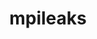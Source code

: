 ---
title: "mpileaks"
layout: cache
categories: [package, develop]
meta: {"versions": ["1.0"], "compilers": ["gcc@=11.3.0", "gcc@=11.4.0"], "oss": ["ubuntu22.04"], "platforms": ["linux"], "targets": ["x86_64_v3"], "stacks": ["root", "tutorial"], "num_specs": 10, "num_specs_by_stack": {"tutorial": 10, "root": 10}}
spec_details: [{"hash": "t2paa6nuetrndi6ja34opaxuhpv3m47l", "compiler": "gcc@=11.3.0", "versions": ["1.0"], "os": "ubuntu22.04", "platform": "linux", "target": "x86_64_v3", "variants": ["build_system=autotools", "stackstart=0"], "stacks": ["tutorial", "root"], "size": "-", "tarball": "https://binaries.spack.io/develop/build_cache/linux-ubuntu22.04-x86_64_v3/gcc-11.3.0/mpileaks-1.0/linux-ubuntu22.04-x86_64_v3-gcc-11.3.0-mpileaks-1.0-t2paa6nuetrndi6ja34opaxuhpv3m47l.spack"}, {"hash": "jyrmggffqxageflj5o4zdwbomtzwdpdb", "compiler": "gcc@=11.3.0", "versions": ["1.0"], "os": "ubuntu22.04", "platform": "linux", "target": "x86_64_v3", "variants": ["build_system=autotools", "stackstart=0"], "stacks": ["tutorial", "root"], "size": "-", "tarball": "https://binaries.spack.io/develop/build_cache/linux-ubuntu22.04-x86_64_v3/gcc-11.3.0/mpileaks-1.0/linux-ubuntu22.04-x86_64_v3-gcc-11.3.0-mpileaks-1.0-jyrmggffqxageflj5o4zdwbomtzwdpdb.spack"}, {"hash": "ksd6pr6bkbvniymwzsn5wrm7l5kt57u3", "compiler": "gcc@=11.3.0", "versions": ["1.0"], "os": "ubuntu22.04", "platform": "linux", "target": "x86_64_v3", "variants": ["build_system=autotools", "stackstart=0"], "stacks": ["tutorial", "root"], "size": "-", "tarball": "https://binaries.spack.io/develop/build_cache/linux-ubuntu22.04-x86_64_v3/gcc-11.3.0/mpileaks-1.0/linux-ubuntu22.04-x86_64_v3-gcc-11.3.0-mpileaks-1.0-ksd6pr6bkbvniymwzsn5wrm7l5kt57u3.spack"}, {"hash": "bxpk2bqzlrnep72pndjyt35i5gsibe2n", "compiler": "gcc@=11.3.0", "versions": ["1.0"], "os": "ubuntu22.04", "platform": "linux", "target": "x86_64_v3", "variants": ["build_system=autotools", "stackstart=0"], "stacks": ["tutorial", "root"], "size": "-", "tarball": "https://binaries.spack.io/develop/build_cache/linux-ubuntu22.04-x86_64_v3/gcc-11.3.0/mpileaks-1.0/linux-ubuntu22.04-x86_64_v3-gcc-11.3.0-mpileaks-1.0-bxpk2bqzlrnep72pndjyt35i5gsibe2n.spack"}, {"hash": "ggxncrypva7xvoolslrgidezft2s4ngg", "compiler": "gcc@=11.3.0", "versions": ["1.0"], "os": "ubuntu22.04", "platform": "linux", "target": "x86_64_v3", "variants": ["build_system=autotools", "stackstart=0"], "stacks": ["tutorial", "root"], "size": "-", "tarball": "https://binaries.spack.io/develop/build_cache/linux-ubuntu22.04-x86_64_v3/gcc-11.3.0/mpileaks-1.0/linux-ubuntu22.04-x86_64_v3-gcc-11.3.0-mpileaks-1.0-ggxncrypva7xvoolslrgidezft2s4ngg.spack"}, {"hash": "fiklgxu3gfifjoimp426wpbrrrztpzyk", "compiler": "gcc@=11.3.0", "versions": ["1.0"], "os": "ubuntu22.04", "platform": "linux", "target": "x86_64_v3", "variants": ["build_system=autotools", "stackstart=0"], "stacks": ["tutorial", "root"], "size": "-", "tarball": "https://binaries.spack.io/develop/build_cache/linux-ubuntu22.04-x86_64_v3/gcc-11.3.0/mpileaks-1.0/linux-ubuntu22.04-x86_64_v3-gcc-11.3.0-mpileaks-1.0-fiklgxu3gfifjoimp426wpbrrrztpzyk.spack"}, {"hash": "n2q5efqb2ulhblz6x3me3amv43ynivjn", "compiler": "gcc@=11.3.0", "versions": ["1.0"], "os": "ubuntu22.04", "platform": "linux", "target": "x86_64_v3", "variants": ["build_system=autotools", "stackstart=0"], "stacks": ["tutorial", "root"], "size": "-", "tarball": "https://binaries.spack.io/develop/build_cache/linux-ubuntu22.04-x86_64_v3/gcc-11.3.0/mpileaks-1.0/linux-ubuntu22.04-x86_64_v3-gcc-11.3.0-mpileaks-1.0-n2q5efqb2ulhblz6x3me3amv43ynivjn.spack"}, {"hash": "zr3ixt35tmui7u4dn3clgeang54pk4ed", "compiler": "gcc@=11.3.0", "versions": ["1.0"], "os": "ubuntu22.04", "platform": "linux", "target": "x86_64_v3", "variants": ["build_system=autotools", "stackstart=0"], "stacks": ["tutorial", "root"], "size": "-", "tarball": "https://binaries.spack.io/develop/build_cache/linux-ubuntu22.04-x86_64_v3/gcc-11.3.0/mpileaks-1.0/linux-ubuntu22.04-x86_64_v3-gcc-11.3.0-mpileaks-1.0-zr3ixt35tmui7u4dn3clgeang54pk4ed.spack"}, {"hash": "brpogle2xjldhs53jl2p4i2grhtbuh4y", "compiler": "gcc@=11.4.0", "versions": ["1.0"], "os": "ubuntu22.04", "platform": "linux", "target": "x86_64_v3", "variants": ["build_system=autotools", "stackstart=0"], "stacks": ["tutorial", "root"], "size": "-", "tarball": "https://binaries.spack.io/develop/build_cache/linux-ubuntu22.04-x86_64_v3/gcc-11.4.0/mpileaks-1.0/linux-ubuntu22.04-x86_64_v3-gcc-11.4.0-mpileaks-1.0-brpogle2xjldhs53jl2p4i2grhtbuh4y.spack"}, {"hash": "rh7qlmnfbtdr67gditzjgixhj7bdaxlg", "compiler": "gcc@=11.4.0", "versions": ["1.0"], "os": "ubuntu22.04", "platform": "linux", "target": "x86_64_v3", "variants": ["build_system=autotools", "stackstart=0"], "stacks": ["tutorial", "root"], "size": "-", "tarball": "https://binaries.spack.io/develop/build_cache/linux-ubuntu22.04-x86_64_v3/gcc-11.4.0/mpileaks-1.0/linux-ubuntu22.04-x86_64_v3-gcc-11.4.0-mpileaks-1.0-rh7qlmnfbtdr67gditzjgixhj7bdaxlg.spack"}]
---